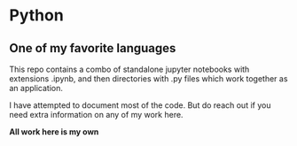 # Python
## One of my favorite languages

This repo contains a combo of standalone jupyter notebooks with extensions .ipynb, and then directories with .py files which work together as an application.

I have attempted to document most of the code. But do reach out if you need extra information on any of my work here.

__All work here is my own__
